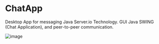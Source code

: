 # ChatApp

Desktop App for messaging  Java Server.io Technology. GUI Java SWING (Chat Application), and peer-to-peer communication.

![image](https://user-images.githubusercontent.com/77486696/142143630-2146d1d3-3bcf-4be4-8fd6-184aad425d8c.png)
